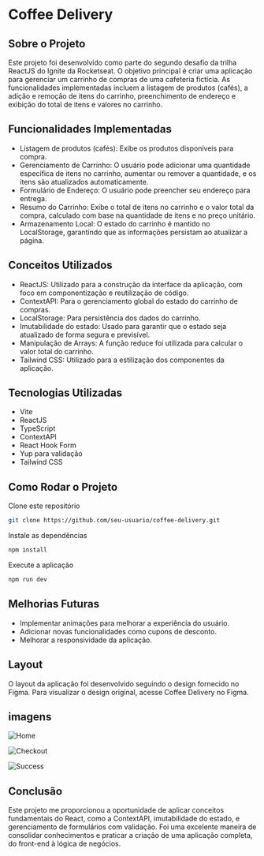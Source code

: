 # Coffee Delivery

## Sobre o Projeto

Este projeto foi desenvolvido como parte do segundo desafio da trilha ReactJS do Ignite da Rocketseat. O objetivo principal é criar uma aplicação para gerenciar um carrinho de compras de uma cafeteria fictícia. As funcionalidades implementadas incluem a listagem de produtos (cafés), a adição e remoção de itens do carrinho, preenchimento de endereço e exibição do total de itens e valores no carrinho.

## Funcionalidades Implementadas

* Listagem de produtos (cafés): Exibe os produtos disponíveis para compra.
* Gerenciamento de Carrinho: O usuário pode adicionar uma quantidade específica de itens no carrinho, aumentar ou remover a quantidade, e os itens são atualizados automaticamente.
* Formulário de Endereço: O usuário pode preencher seu endereço para entrega.
* Resumo do Carrinho: Exibe o total de itens no carrinho e o valor total da compra, calculado com base na quantidade de itens e no preço unitário.
* Armazenamento Local: O estado do carrinho é mantido no LocalStorage, garantindo que as informações persistam ao atualizar a página.

## Conceitos Utilizados

* ReactJS: Utilizado para a construção da interface da aplicação, com foco em componentização e reutilização de código.
* ContextAPI: Para o gerenciamento global do estado do carrinho de compras.
* LocalStorage: Para persistência dos dados do carrinho.
* Imutabilidade do estado: Usado para garantir que o estado seja atualizado de forma segura e previsível.
* Manipulação de Arrays: A função reduce foi utilizada para calcular o valor total do carrinho.
* Tailwind CSS: Utilizado para a estilização dos componentes da aplicação.

## Tecnologias Utilizadas

* Vite
* ReactJS
* TypeScript
* ContextAPI
* React Hook Form
* Yup para validação
* Tailwind CSS

## Como Rodar o Projeto

Clone este repositório

```bash
git clone https://github.com/seu-usuario/coffee-delivery.git
```

Instale as dependências

```bash
npm install
```

Execute a aplicação

```bash
npm run dev
```

## Melhorias Futuras

* Implementar animações para melhorar a experiência do usuário.
* Adicionar novas funcionalidades como cupons de desconto.
* Melhorar a responsividade da aplicação.

## Layout

O layout da aplicação foi desenvolvido seguindo o design fornecido no Figma. Para visualizar o design original, acesse Coffee Delivery no Figma.

## imagens

![Home](./src/assets/imgs/home.png)

![Checkout](./src/assets/imgs/checkout.png)

![Success](./src/assets/imgs/success.png)

## Conclusão

Este projeto me proporcionou a oportunidade de aplicar conceitos fundamentais do React, como a ContextAPI, imutabilidade do estado, e gerenciamento de formulários com validação. Foi uma excelente maneira de consolidar conhecimentos e praticar a criação de uma aplicação completa, do front-end à lógica de negócios.
